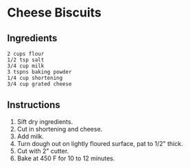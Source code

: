 # Cheese Biscuits #

## Ingredients ##
```
2 cups flour
1/2 tsp salt
3/4 cup milk
3 tspns baking powder
1/4 cup shortening
3/4 cup grated cheese
```

## Instructions ##
1. Sift dry ingredients.
2. Cut in shortening and cheese.
3. Add milk.
4. Turn dough out on lightly floured surface, pat to 1/2" thick.
5. Cut with 2" cutter.
6. Bake at 450 F for 10 to 12 minutes.

